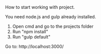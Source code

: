 How to start working with project.

You need node.js and gulp already installed.

1. Open cmd and go to the projects folder
2. Run "npm install"
3. Run "gulp default"

Go to: http://localhost:3000/ 



